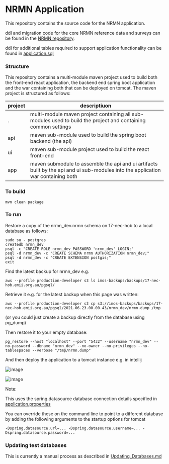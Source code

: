 NRMN Application
================

This repository contains the source code for the NRMN application.  

ddl and migration code for the core NRMN reference data and surveys can be found in the 
[NRMN repository](https://github.com/aodn/NRMN/tree/master/db-migrate).

ddl for additional tables required to support application functionality can be found in [application.sql](api/src/main/resources/sql/application.sql)

### Structure

This repository contains a multi-module maven project used to build both the front-end react application, the backend end 
spring boot application and the war containing both that can be deployed on tomcat. The maven project is structured as follows:

project | descriptiuon
--- | ---
. | multi-module maven project containing all sub-modules used to build the project and containing common settings
api | maven sub-module used to build the spring boot backend (the api)
ui | maven sub-module project used to build the react front-end
app | maven submodule to assemble the api and ui artifacts built by the api and ui sub-modules into the application war containing both

### To build

```
mvn clean package 
```

### To run

Restore a copy of the nrmn_dev.nrmn schema on 17-nec-hob to a local database as follows:

    sudo su - postgres
    createdb nrmn_dev
    psql -c "CREATE ROLE nrmn_dev PASSWORD 'nrmn_dev' LOGIN;"
    psql -d nrmn_dev -c "CREATE SCHEMA nrmn AUTHORIZATION nrmn_dev;"
    psql -d nrmn_dev -c "CREATE EXTENSION postgis;"
    exit

Find the latest backup for nrmn_dev e.g.

    aws --profile production-developer s3 ls imos-backups/backups/17-nec-hob.emii.org.au/pgsql/

Retrieve it e.g. for the latest backup when this page was written:

    aws --profile production-developer s3 cp s3://imos-backups/backups/17-nec-hob.emii.org.au/pgsql/2021.06.23.00.00.43/nrmn_dev/nrmn.dump /tmp

(or you could just create a backup directly from the database using pg_dump)

Then restore it to your empty database:

    pg_restore --host "localhost" --port "5432" --username "nrmn_dev" --no-password --dbname "nrmn_dev" --no-owner --no-privileges --no-tablespaces --verbose "/tmp/nrmn.dump"

And then deploy the application to a tomcat instance e.g. in intellij 

![image](https://user-images.githubusercontent.com/1860215/123058197-ec7a3600-d44b-11eb-957a-965542d581aa.png)

![image](https://user-images.githubusercontent.com/1860215/123058279-ff8d0600-d44b-11eb-9a7d-efd216fd41f4.png)


Note:

This uses the spring.datasource database connection details specified in [application.properties](api/src/main/resources/application.properties)

You can override these on the command line to point to a different database by adding the following arguments to the startup options for tomcat 

    -Dspring.datasource.url=... -Dspring.datasource.username=... -Dspring.datasource.password=...

### Updating test databases

This is currently a manual process as described in [Updating_Databases.md](Updating_Databases.md)
